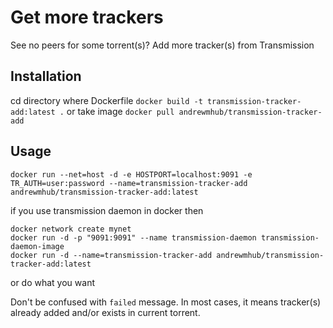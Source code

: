 # Get more trackers

See no peers for some torrent(s)? Add more tracker(s) from Transmission

## Installation
cd directory where Dockerfile `docker build -t transmission-tracker-add:latest .` or take image `docker pull andrewmhub/transmission-tracker-add`


## Usage
```
docker run --net=host -d -e HOSTPORT=localhost:9091 -e TR_AUTH=user:password --name=transmission-tracker-add andrewmhub/transmission-tracker-add:latest
```
if you use transmission daemon in docker then
```
docker network create mynet
docker run -d -p "9091:9091" --name transmission-daemon transmission-daemon-image
docker run -d --name=transmission-tracker-add andrewmhub/transmission-tracker-add:latest
```
or do what you want

Don't be confused with `failed` message. In most cases, it means tracker(s) already added and/or exists in current torrent.
